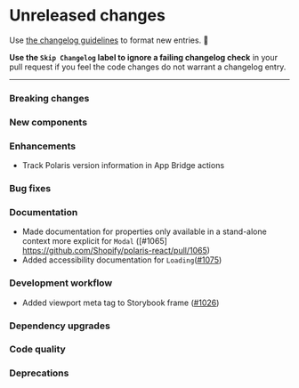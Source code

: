 # Unreleased changes

Use [the changelog guidelines](https://git.io/polaris-changelog-guidelines) to format new entries. 💜

**Use the `Skip Changelog` label to ignore a failing changelog check** in your pull request if you feel the code changes do not warrant a changelog entry.

---

### Breaking changes

### New components

### Enhancements

- Track Polaris version information in App Bridge actions

### Bug fixes

### Documentation

- Made documentation for properties only available in a stand-alone context more explicit for `Modal` ([#1065] https://github.com/Shopify/polaris-react/pull/1065)
- Added accessibility documentation for `Loading`([#1075](https://github.com/Shopify/polaris-react/pull/1075))

### Development workflow

- Added viewport meta tag to Storybook frame ([#1026](https://github.com/Shopify/polaris-react/pull/1026))

### Dependency upgrades

### Code quality

### Deprecations

